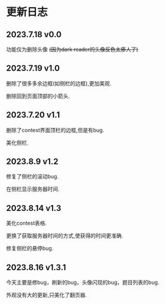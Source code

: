 # 更新日志

## 2023.7.18 v0.0

功能仅为删除头像 ~~(因为dark reader的头像反色太瘆人了)~~

## 2023.7.19 v1.0

删除了很多多余边框(如侧栏的边框),更加美观.

删除回到页面顶部的小箭头.

## 2023.7.20 v1.1

删除了contest界面顶栏的边框,但是有bug.

美化侧栏.

## 2023.8.9 v1.2

修复了侧栏的滚动bug.

在侧栏显示服务器时间.

## 2023.8.14 v1.3

美化contest表格.

更换了获取服务器时间的方式,使获得的时间更准确.

修复侧栏的悬停bug.

## 2023.8.16 v1.3.1

今天主要是修bug，刷新的bug，头像闪现的bug，题目列表的bug.

外观没有大的更新,只美化了翻页器.
